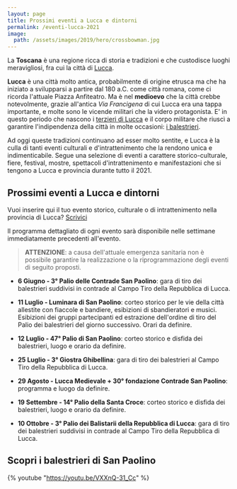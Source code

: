 ```yaml
---
layout: page
title: Prossimi eventi a Lucca e dintorni
permalink: /eventi-lucca-2021
image:
  path: /assets/images/2019/hero/crossbowman.jpg
---
```


La **Toscana** è una regione ricca di storia e tradizioni e che custodisce
luoghi meravigliosi, fra cui la città di [Lucca](/lucca).

**Lucca** è una città molto antica, probabilmente di origine etrusca ma che ha
iniziato a svilupparsi a partire dal 180 a.C. come città romana, come ci ricorda
l'attuale Piazza Anfiteatro. Ma è nel **medioevo** che la città crebbe
notevolmente, grazie all'antica *Via Francigena* di cui Lucca era una tappa
importante, e molte sono le vicende militari che la videro protagonista. E' in
questo periodo che nascono i [terzieri di
Lucca](https://consanpaolino.org/terzieri-lucca) e il corpo militare che riuscì
a garantire l'indipendenza della città in molte occasioni: [i
balestrieri](/lucca-balestrieri-medioevo-storia).

Ad oggi queste tradizioni continuano ad esser molto sentite, e Lucca è la culla
di tanti eventi culturali e d'intrattenimento che la rendono unica e
indimenticabile. Segue una selezione di eventi a carattere storico-culturale,
fiere, festival, mostre, spettacoli d'intrattenimento e manifestazioni che si
tengono a Lucca e provincia durante tutto il 2021.

## Prossimi eventi a Lucca e dintorni

Vuoi inserire qui il tuo evento storico, culturale o di intrattenimento nella
provincia di Lucca? [Scrivici](/contatti)

Il programma dettagliato di ogni evento sarà disponibile nelle settimane
immediatamente precedenti all'evento.

> **ATTENZIONE**: a causa dell'attuale emergenza sanitaria non è possibile
> garantire la realizzazione o la riprogrammazione degli eventi di seguito
> proposti.

* **6 Giugno - 3° Palio delle Contrade San Paolino**: gara di tiro dei
  balestrieri suddivisi in contrade al Campo Tiro della Repubblica di Lucca.

* **11 Luglio - Luminara di San Paolino**: corteo storico per le vie della città
  allestite con fiaccole e bandiere, esibizioni di sbandieratori e musici.
  Esibizioni dei gruppi partecipanti ed estrazione dell'ordine di tiro del Palio
  dei balestrieri del giorno successivo. Orari da definire.

* **12 Luglio - 47° Palio di San Paolino**: corteo storico e disfida dei
  balestrieri, luogo e orario da definire.

* **25 Luglio - 3° Giostra Ghibellina**: gara di tiro dei balestrieri al Campo
  Tiro della Repubblica di Lucca.

* **29 Agosto - Lucca Medievale + 30° fondazione Contrade San Paolino**:
  programma e luogo da definire.

* **19 Settembre - 14° Palio della Santa Croce**: corteo storico e disfida dei
  balestrieri, luogo e orario da definire.

* **10 Ottobre - 3° Palio dei Balistarii della Repubblica di Lucca**: gara di
  tiro dei balestrieri suddivisi in contrade al Campo Tiro della Repubblica di
  Lucca.

## Scopri i balestrieri di San Paolino

{% youtube "https://youtu.be/VXXnQ-31_Cc" %}
